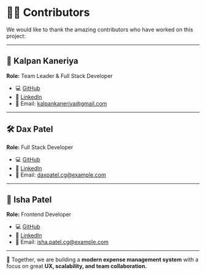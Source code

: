 # 👩‍💻 Contributors  

We would like to thank the amazing contributors who have worked on this project:  

---

## 🚀 Kalpan Kaneriya  
**Role:** Team Leader & Full Stack Developer  

- 💻 [GitHub](https://github.com/Kalpan2007)  
- 🔗 [LinkedIn](https://www.linkedin.com/in/3kz/)  
- 📧 Email: kalpankaneriya@gmail.com  

---

## 🛠 Dax Patel  
**Role:** Full Stack Developer  

- 💻 [GitHub](https://github.com/daxp472)  
- 🔗 [LinkedIn](https://www.linkedin.com/in/dax-cg/)  
- 📧 Email: daxpatel.cg@example.com  

---

## 🌟 Isha Patel  
**Role:** Frontend Developer  

- 💻 [GitHub](https://github.com/isha-patel-14)  
- 🔗 [LinkedIn](https://www.linkedin.com/in/ishapatel14/)  
- 📧 Email: isha.patel.cg@example.com  

---

🙌 Together, we are building a **modern expense management system** with a focus on great **UX, scalability, and team collaboration.**  
